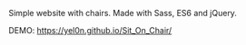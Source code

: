 Simple website with chairs. Made with Sass, ES6 and jQuery.

DEMO: https://yel0n.github.io/Sit_On_Chair/

